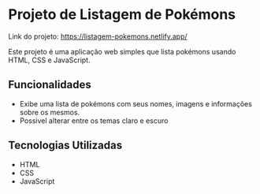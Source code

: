 # Projeto de Listagem de Pokémons

Link do projeto: https://listagem-pokemons.netlify.app/

Este projeto é uma aplicação web simples que lista pokémons usando HTML, CSS e JavaScript.

## Funcionalidades

- Exibe uma lista de pokémons com seus nomes, imagens e informações sobre os mesmos.
- Possivel alterar entre os temas claro e escuro

## Tecnologias Utilizadas

- HTML
- CSS
- JavaScript
